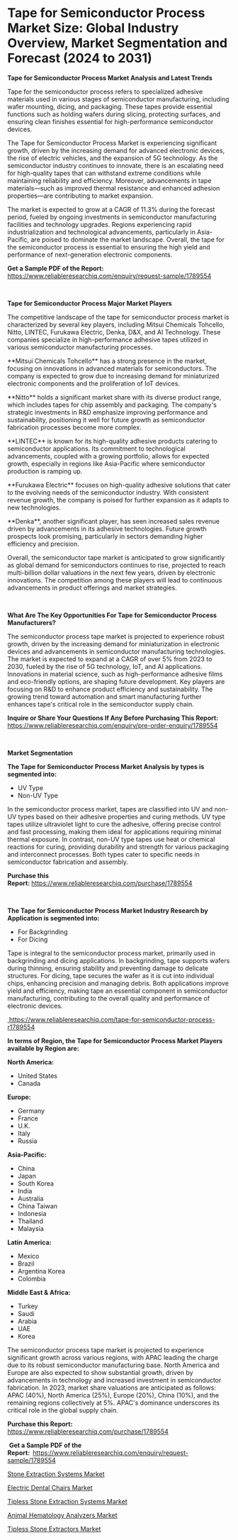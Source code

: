 <p><h1>Tape for Semiconductor Process Market Size: Global Industry Overview, Market Segmentation and Forecast (2024 to 2031)</h1></p><p><strong>Tape for Semiconductor Process Market Analysis and Latest Trends</strong></p>
<p><p>Tape for the semiconductor process refers to specialized adhesive materials used in various stages of semiconductor manufacturing, including wafer mounting, dicing, and packaging. These tapes provide essential functions such as holding wafers during slicing, protecting surfaces, and ensuring clean finishes essential for high-performance semiconductor devices.</p><p>The Tape for Semiconductor Process Market is experiencing significant growth, driven by the increasing demand for advanced electronic devices, the rise of electric vehicles, and the expansion of 5G technology. As the semiconductor industry continues to innovate, there is an escalating need for high-quality tapes that can withstand extreme conditions while maintaining reliability and efficiency. Moreover, advancements in tape materials—such as improved thermal resistance and enhanced adhesion properties—are contributing to market expansion.</p><p>The market is expected to grow at a CAGR of 11.3% during the forecast period, fueled by ongoing investments in semiconductor manufacturing facilities and technology upgrades. Regions experiencing rapid industrialization and technological advancements, particularly in Asia-Pacific, are poised to dominate the market landscape. Overall, the tape for the semiconductor process is essential to ensuring the high yield and performance of next-generation electronic components.</p></p>
<p><strong>Get a Sample PDF of the Report:&nbsp;</strong> <a href="https://www.reliableresearchiq.com/enquiry/request-sample/1789554?utm_campaign=1578&utm_medium=2&utm_source=Github&utm_content=ia&utm_term=13102024&utm_id=tape-for-semiconductor-process">https://www.reliableresearchiq.com/enquiry/request-sample/1789554</a></p>
<p>&nbsp;</p>
<p><strong>Tape for Semiconductor Process Major Market Players</strong></p>
<p><p>The competitive landscape of the tape for semiconductor process market is characterized by several key players, including Mitsui Chemicals Tohcello, Nitto, LINTEC, Furukawa Electric, Denka, D&X, and AI Technology. These companies specialize in high-performance adhesive tapes utilized in various semiconductor manufacturing processes.</p><p>**Mitsui Chemicals Tohcello** has a strong presence in the market, focusing on innovations in advanced materials for semiconductors. The company is expected to grow due to increasing demand for miniaturized electronic components and the proliferation of IoT devices.</p><p>**Nitto** holds a significant market share with its diverse product range, which includes tapes for chip assembly and packaging. The company's strategic investments in R&D emphasize improving performance and sustainability, positioning it well for future growth as semiconductor fabrication processes become more complex.</p><p>**LINTEC** is known for its high-quality adhesive products catering to semiconductor applications. Its commitment to technological advancements, coupled with a growing portfolio, allows for expected growth, especially in regions like Asia-Pacific where semiconductor production is ramping up.</p><p>**Furukawa Electric** focuses on high-quality adhesive solutions that cater to the evolving needs of the semiconductor industry. With consistent revenue growth, the company is poised for further expansion as it adapts to new technologies.</p><p>**Denka**, another significant player, has seen increased sales revenue driven by advancements in its adhesive technologies. Future growth prospects look promising, particularly in sectors demanding higher efficiency and precision.</p><p>Overall, the semiconductor tape market is anticipated to grow significantly as global demand for semiconductors continues to rise, projected to reach multi-billion dollar valuations in the next few years, driven by electronic innovations. The competition among these players will lead to continuous advancements in product offerings and market strategies.</p></p>
<p>&nbsp;</p>
<p><strong>What Are The Key Opportunities For Tape for Semiconductor Process Manufacturers?</strong></p>
<p><p>The semiconductor process tape market is projected to experience robust growth, driven by the increasing demand for miniaturization in electronic devices and advancements in semiconductor manufacturing technologies. The market is expected to expand at a CAGR of over 5% from 2023 to 2030, fueled by the rise of 5G technology, IoT, and AI applications. Innovations in material science, such as high-performance adhesive films and eco-friendly options, are shaping future development. Key players are focusing on R&D to enhance product efficiency and sustainability. The growing trend toward automation and smart manufacturing further enhances tape's critical role in the semiconductor supply chain.</p></p>
<p><strong>Inquire or Share Your Questions If Any Before Purchasing This Report:</strong> <a href="https://www.reliableresearchiq.com/enquiry/pre-order-enquiry/1789554?utm_campaign=1578&utm_medium=2&utm_source=Github&utm_content=ia&utm_term=13102024&utm_id=tape-for-semiconductor-process">https://www.reliableresearchiq.com/enquiry/pre-order-enquiry/1789554</a></p>
<p>&nbsp;</p>
<p><strong>Market Segmentation</strong></p>
<p><strong>The Tape for Semiconductor Process Market Analysis by types is segmented into:</strong></p>
<p><ul><li>UV Type</li><li>Non-UV Type</li></ul></p>
<p><p>In the semiconductor process market, tapes are classified into UV and non-UV types based on their adhesive properties and curing methods. UV type tapes utilize ultraviolet light to cure the adhesive, offering precise control and fast processing, making them ideal for applications requiring minimal thermal exposure. In contrast, non-UV type tapes use heat or chemical reactions for curing, providing durability and strength for various packaging and interconnect processes. Both types cater to specific needs in semiconductor fabrication and assembly.</p></p>
<p><strong>Purchase this Report:&nbsp;</strong><a href="https://www.reliableresearchiq.com/purchase/1789554?utm_campaign=1578&utm_medium=2&utm_source=Github&utm_content=ia&utm_term=13102024&utm_id=tape-for-semiconductor-process">https://www.reliableresearchiq.com/purchase/1789554</a></p>
<p>&nbsp;</p>
<p><strong>The Tape for Semiconductor Process Market Industry Research by Application is segmented into:</strong></p>
<p><ul><li>For Backgrinding</li><li>For Dicing</li></ul></p>
<p><p>Tape is integral to the semiconductor process market, primarily used in backgrinding and dicing applications. In backgrinding, tape supports wafers during thinning, ensuring stability and preventing damage to delicate structures. For dicing, tape secures the wafer as it is cut into individual chips, enhancing precision and managing debris. Both applications improve yield and efficiency, making tape an essential component in semiconductor manufacturing, contributing to the overall quality and performance of electronic devices.</p></p>
<p><a href="https://www.reliableresearchiq.com/tape-for-semiconductor-process-r1789554?utm_campaign=1578&utm_medium=2&utm_source=Github&utm_content=ia&utm_term=13102024&utm_id=tape-for-semiconductor-process">&nbsp;https://www.reliableresearchiq.com/tape-for-semiconductor-process-r1789554</a></p>
<p><strong>In terms of Region, the Tape for Semiconductor Process Market Players available by Region are:</strong></p>
<p>
    <p> <strong> North America: </strong>
        <ul>
            <li>United States</li>
            <li>Canada</li>
        </ul>
        </p> 
    <p> <strong> Europe: </strong>
        <ul>
            <li>Germany</li>
            <li>France</li>
            <li>U.K.</li>
            <li>Italy</li>
            <li>Russia</li>
        </ul>
        </p> 
    <p> <strong> Asia-Pacific: </strong>
        <ul>
            <li>China</li>
            <li>Japan</li>
            <li>South Korea</li>
            <li>India</li>
            <li>Australia</li>
            <li>China Taiwan</li>
            <li>Indonesia</li>
            <li>Thailand</li>
            <li>Malaysia</li>
        </ul>
        </p> 
    <p> <strong> Latin America: </strong>
        <ul>
            <li>Mexico</li>
            <li>Brazil</li>
            <li>Argentina Korea</li>
            <li>Colombia</li>
        </ul>
        </p> 
    <p> <strong> Middle East & Africa: </strong>
        <ul>
            <li>Turkey</li>
            <li>Saudi</li>
            <li>Arabia</li>
            <li>UAE</li>
            <li>Korea</li>
        </ul>
    </p>
    </p>
<p><p>The semiconductor process tape market is projected to experience significant growth across various regions, with APAC leading the charge due to its robust semiconductor manufacturing base. North America and Europe are also expected to show substantial growth, driven by advancements in technology and increased investment in semiconductor fabrication. In 2023, market share valuations are anticipated as follows: APAC (40%), North America (25%), Europe (20%), China (10%), and the remaining regions collectively at 5%. APAC's dominance underscores its critical role in the global supply chain.</p></p>
<p><strong>Purchase this Report: </strong><a href="https://www.reliableresearchiq.com/purchase/1789554?utm_campaign=1578&utm_medium=2&utm_source=Github&utm_content=ia&utm_term=13102024&utm_id=tape-for-semiconductor-process">https://www.reliableresearchiq.com/purchase/1789554</a></p>
<p>&nbsp;<strong>Get a Sample PDF of the Report:&nbsp;&nbsp;</strong><a href="https://www.reliableresearchiq.com/enquiry/request-sample/1789554?utm_campaign=1578&utm_medium=2&utm_source=Github&utm_content=ia&utm_term=13102024&utm_id=tape-for-semiconductor-process">https://www.reliableresearchiq.com/enquiry/request-sample/1789554</a></p>
<p><strong></strong></p>
<p><p><a href="https://www.linkedin.com/pulse/stone-extraction-systems-market-growth-outlook-from-v2eae?utm_campaign=1578&utm_medium=2&utm_source=Github&utm_content=ia&utm_term=13102024&utm_id=tape-for-semiconductor-process">Stone Extraction Systems Market</a></p><p><a href="https://www.linkedin.com/pulse/electric-dental-chairs-market-share-size-trends-industry-hkoce?utm_campaign=1578&utm_medium=2&utm_source=Github&utm_content=ia&utm_term=13102024&utm_id=tape-for-semiconductor-process">Electric Dental Chairs Market</a></p><p><a href="https://www.linkedin.com/pulse/mapping-tipless-stone-extraction-systems-market-trends-y06ae?utm_campaign=1578&utm_medium=2&utm_source=Github&utm_content=ia&utm_term=13102024&utm_id=tape-for-semiconductor-process">Tipless Stone Extraction Systems Market</a></p><p><a href="https://www.linkedin.com/pulse/pioneering-growth-analyzing-global-animal-hematology-upsre?utm_campaign=1578&utm_medium=2&utm_source=Github&utm_content=ia&utm_term=13102024&utm_id=tape-for-semiconductor-process">Animal Hematology Analyzers Market</a></p><p><a href="https://www.linkedin.com/pulse/global-tipless-stone-extractors-market-projected-grow-sucme?utm_campaign=1578&utm_medium=2&utm_source=Github&utm_content=ia&utm_term=13102024&utm_id=tape-for-semiconductor-process">Tipless Stone Extractors Market</a></p></p>